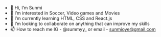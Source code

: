 - 👋 Hi, I’m Sunmi
- 👀 I’m interested in Soccer, Video games and Movies
- 🌱 I’m currently learning HTML, CSS and React.js
- 💞️ I’m looking to collaborate on anything that can improve my skills
- 📫 How to reach me IG - @summyy_ or email - sunmioye@gmail.com

<!---
summmyy/summmyy is a ✨ special ✨ repository because its `README.md` (this file) appears on your GitHub profile.
You can click the Preview link to take a look at your changes.
--->
